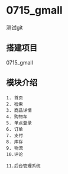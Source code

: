 # 0715_gmall
测试git
## 搭建项目
 0715_gmall
## 模块介绍
    1. 首页
    2. 检索
    3. 商品详情
    4. 购物车
    5. 单点登录
    6. 订单
    7. 支付
    8. 库存
    9. 物流
    10.评论
    
    11.后台管理系统
